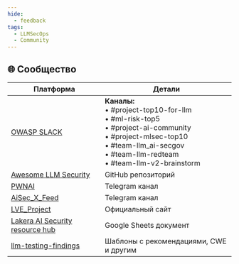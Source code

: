 ```yaml
---
hide:
  - feedback
tags:
  - LLMSecOps
  - Community
---
```


## 🌐 Сообщество

| Платформа | Детали |
|-----------|--------|
| [OWASP SLACK](https://owasp.org/slack/invite) | **Каналы:**<br>• #project-top10-for-llm<br>• #ml-risk-top5<br>• #project-ai-community<br>• #project-mlsec-top10<br>• #team-llm_ai-secgov<br>• #team-llm-redteam<br>• #team-llm-v2-brainstorm |
| [Awesome LLM Security](https://github.com/corca-ai/awesome-llm-security) | GitHub репозиторий |
| [PWNAI](https://t.me/pwnai) | Telegram канал |
| [AiSec_X_Feed](https://t.me/aisecnews) | Telegram канал |
| [LVE_Project](https://lve-project.org/) | Официальный сайт |
| [Lakera AI Security resource hub](https://docs.google.com/spreadsheets/d/1tv3d2M4-RO8xJYiXp5uVvrvGWffM-40La18G_uFZlRM/edit?gid=639798153#gid=639798153) | Google Sheets документ |
| [llm-testing-findings](https://github.com/BishopFox/llm-testing-findings/) | Шаблоны с рекомендациями, CWE и другим |